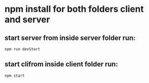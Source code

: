 # npm install for both folders client and server
## start server from inside server folder run:
```
npm run devStart 
```
## start clifrom inside client folder run:
```
npm start
```
 